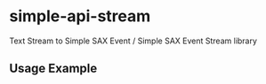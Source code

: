 # simple-api-stream

Text Stream to Simple SAX Event / Simple SAX Event Stream library

## Usage Example

```ts
```
